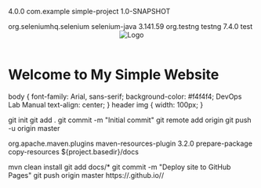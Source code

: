 <project xmlns="http://maven.apache.org/POM/4.0.0"
xmlns:xsi="http://www.w3.org/2001/XMLSchema-instance"
xsi:schemaLocation="http://maven.apache.org/POM/4.0.0 http://maven.apache.org/xsd/maven-
4.0.0.xsd">
<modelVersion>4.0.0</modelVersion>
 <groupId>com.example</groupId>
 <artifactId>simple-project</artifactId>
<version>1.0-SNAPSHOT</version>
<dependencies>
<!-- Add your dependencies here -->
</dependencies>
</project>
<dependencies>
<dependency>
<groupId>org.seleniumhq.selenium</groupId>
<artifactId>selenium-java</artifactId>
<version>3.141.59</version>
</dependency>
<dependency>
<groupId>org.testng</groupId>
<artifactId>testng</artifactId>
<version>7.4.0</version>
<scope>test</scope>
</dependency>
</dependencies>

<!DOCTYPE html>
<html lang="en">
<head>
<meta charset="UTF-8">
<meta name="viewport" content="width=device-width, initial-scale=1.0">
 <title>My Simple Website</title>
<link rel="stylesheet" href="style.css">
</head>
 <body>
<header>
<img src="logo.png" alt="Logo">
</header>
<h1>Welcome to My Simple Website</h1>
</body>
</html>

body {
font-family: Arial, sans-serif;
background-color: #f4f4f4;
DevOps Lab Manual
text-align: center;
 }
header img {
width: 100px;
}

git init
git add .
git commit -m "Initial commit"
git remote add origin <your-repository-url>
git push -u origin master

<build>
<plugins>
<plugin>
<groupId>org.apache.maven.plugins</groupId>
<artifactId>maven-resources-plugin</artifactId>
<version>3.2.0</version>
 <executions>
<execution>
<phase>prepare-package</phase> <!-- Before packaging -->
<goals>
<goal>copy-resources</goal>
</goals>
<configuration>
<outputDirectory>${project.basedir}/docs</outputDirectory> <!-- Deploy to /docs
<resources>
<resource>
<directory>src/main/resources</directory>
<includes>
<include>**/*</include> <!-- Copy all files in src/main/resources -->
</includes>
</resource>
</resources>
</configuration>
</execution>
</executions>
</plugin>
</plugins>
</build>

mvn clean install
git add docs/*
git commit -m "Deploy site to GitHub Pages"
git push origin master
https://<your-github-username>.github.io/<your-repository-name>/
